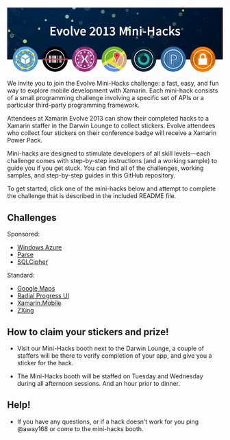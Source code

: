 ![Evolve 2013 Mini-Hacks](header.png)

We invite you to join the Evolve Mini-Hacks challenge: a fast, easy, and fun way to explore mobile development with Xamarin. Each mini-hack consists of a small programming challenge involving a specific set of APIs or a particular third-party programming framework. 

Attendees at Xamarin Evolve 2013 can show their completed hacks to a Xamarin staffer in the Darwin Lounge to collect stickers. Evolve attendees who collect four stickers on their conference badge will receive a Xamarin Power Pack.

Mini-hacks are designed to stimulate developers of all skill levels—each challenge comes with step-by-step instructions (and a working sample) to guide you if you get stuck. You can find all of the challenges, working samples, and step-by-step guides in this GitHub repository.

To get started, click one of the mini-hacks below and attempt  to complete the challenge that is described in the included README file.

## Challenges

Sponsored:

* [Windows Azure](https://github.com/xamarin/mini-hacks/tree/master/WindowsAzure#windows-azure-mobile-services)
* [Parse](https://github.com/xamarin/mini-hacks/blob/master/Parse/README.md#parse)
* [SQLCipher](https://github.com/xamarin/mini-hacks/tree/master/SQLCipher)

Standard:

* [Google Maps](https://github.com/xamarin/mini-hacks/tree/master/GoogleMaps#google-maps)
* [Radial Progress UI](https://github.com/xamarin/mini-hacks/tree/master/XamarinMobile#xamarinmobile)
* [Xamarin.Mobile](https://github.com/xamarin/mini-hacks/tree/master/XamarinMobile#xamarinmobile)
* [ZXing](https://github.com/xamarin/mini-hacks/tree/master/QRScanner#zxing-qr-code-scanner)

## How to claim your stickers and prize!

* Visit our Mini-Hacks booth next to the Darwin Lounge, a couple of staffers will be there to verify completion of your app, and give you a sticker for the hack.

* The Mini-Hacks booth will be staffed on Tuesday and Wednesday during all afternoon sessions. And an hour prior to dinner. 

## Help!
* If you have any questions, or if a hack doesn’t work for you ping @away168 or come to the mini-hacks booth.


